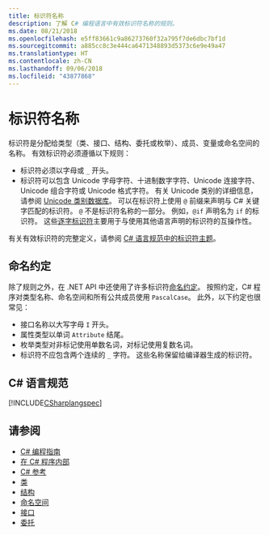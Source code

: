 ```yaml
---
title: 标识符名称
description: 了解 C# 编程语言中有效标识符名称的规则。
ms.date: 08/21/2018
ms.openlocfilehash: e5ff83661c9a86273760f32a795f7de6dbc7bf1d
ms.sourcegitcommit: a885cc8c3e444ca6471348893d5373c6e9e49a47
ms.translationtype: HT
ms.contentlocale: zh-CN
ms.lasthandoff: 09/06/2018
ms.locfileid: "43877868"
---
```

# <a name="identifier-names"></a>标识符名称

标识符是分配给类型（类、接口、结构、委托或枚举）、成员、变量或命名空间的名称。 有效标识符必须遵循以下规则：

- 标识符必须以字母或 `_` 开头。
- 标识符可以包含 Unicode 字母字符、十进制数字字符、Unicode 连接字符、Unicode 组合字符或 Unicode 格式字符。 有关 Unicode 类别的详细信息，请参阅 [Unicode 类别数据库](https://www.unicode.org/reports/tr44/)。
可以在标识符上使用 `@` 前缀来声明与 C# 关键字匹配的标识符。 `@` 不是标识符名称的一部分。 例如，`@if` 声明名为 `if` 的标识符。 这些[逐字标识符](../../language-reference/tokens/verbatim.md)主要用于与使用其他语言声明的标识符的互操作性。

有关有效标识符的完整定义，请参阅 [C# 语言规范中的标识符主题](../../../../_csharplang/spec/lexical-structure.md#identifiers)。

## <a name="naming-conventions"></a>命名约定

除了规则之外，在 .NET API 中还使用了许多标识符[命名约定](../../../standard/design-guidelines/naming-guidelines.md)。 按照约定，C# 程序对类型名称、命名空间和所有公共成员使用 `PascalCase`。 此外，以下约定也很常见：

- 接口名称以大写字母 `I` 开头。
- 属性类型以单词 `Attribute` 结尾。
- 枚举类型对非标记使用单数名词，对标记使用复数名词。
- 标识符不应包含两个连续的 `_` 字符。 这些名称保留给编译器生成的标识符。

## <a name="c-language-specification"></a>C# 语言规范

[!INCLUDE[CSharplangspec](~/includes/csharplangspec-md.md)]  
  
## <a name="see-also"></a>请参阅

- [C# 编程指南](../index.md)
- [在 C# 程序内部](../inside-a-program/index.md)
- [C# 参考](../../language-reference/index.md)
- [类](../classes-and-structs/classes.md)
- [结构](../classes-and-structs/structs.md)
- [命名空间](../namespaces/index.md)
- [接口](../interfaces/index.md)
- [委托](../delegates/index.md)
